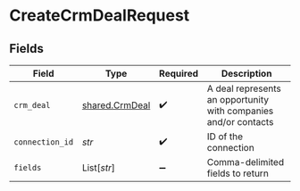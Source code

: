 # CreateCrmDealRequest


## Fields

| Field                                                           | Type                                                            | Required                                                        | Description                                                     |
| --------------------------------------------------------------- | --------------------------------------------------------------- | --------------------------------------------------------------- | --------------------------------------------------------------- |
| `crm_deal`                                                      | [shared.CrmDeal](../../models/shared/crmdeal.md)                | :heavy_check_mark:                                              | A deal represents an opportunity with companies and/or contacts |
| `connection_id`                                                 | *str*                                                           | :heavy_check_mark:                                              | ID of the connection                                            |
| `fields`                                                        | List[*str*]                                                     | :heavy_minus_sign:                                              | Comma-delimited fields to return                                |